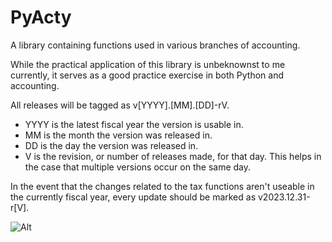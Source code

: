 # PyActy
A library containing functions used in various branches of accounting.

While the practical application of this library is unbeknownst to me currently, it serves as a good practice exercise in both Python and accounting.

All releases will be tagged as v[YYYY].[MM].[DD]-rV.

- YYYY is the latest fiscal year the version is usable in.
- MM is the month the version was released in.
- DD is the day the version was released in.
- V is the revision, or number of releases made, for that day. This helps in the case that multiple versions occur on the same day.

In the event that the changes related to the tax functions aren't useable in the currently fiscal year, every update should be marked as v2023.12.31-r[V].

![Alt](https://repobeats.axiom.co/api/embed/f31d1c5c736b02981b1ad482843044ed315ce5e1.svg "Repobeats analytics image")
